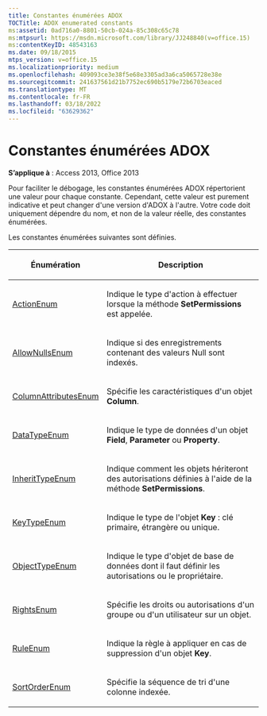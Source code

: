 ```yaml
---
title: Constantes énumérées ADOX
TOCTitle: ADOX enumerated constants
ms:assetid: 0ad716a0-8801-50cb-024a-85c308c65c78
ms:mtpsurl: https://msdn.microsoft.com/library/JJ248840(v=office.15)
ms:contentKeyID: 48543163
ms.date: 09/18/2015
mtps_version: v=office.15
ms.localizationpriority: medium
ms.openlocfilehash: 409093ce3e38f5e68e3305ad3a6ca5065728e38e
ms.sourcegitcommit: 241637561d21b7752ec690b5179e72b6703eaced
ms.translationtype: MT
ms.contentlocale: fr-FR
ms.lasthandoff: 03/18/2022
ms.locfileid: "63629362"
---
```

# <a name="adox-enumerated-constants"></a>Constantes énumérées ADOX

**S’applique à** : Access 2013, Office 2013

Pour faciliter le débogage, les constantes énumérées ADOX répertorient une valeur pour chaque constante. Cependant, cette valeur est purement indicative et peut changer d'une version d'ADOX à l'autre. Votre code doit uniquement dépendre du nom, et non de la valeur réelle, des constantes énumérées.

Les constantes énumérées suivantes sont définies.


<table>
<colgroup>
<col />
<col />
</colgroup>
<thead>
<tr class="header">
<th><p>Énumération</p></th>
<th><p>Description</p></th>
</tr>
</thead>
<tbody>
<tr class="odd">
<td><p><a href="actionenum.md">ActionEnum</a></p></td>
<td><p>Indique le type d'action à effectuer lorsque la méthode <strong>SetPermissions</strong> est appelée.</p></td>
</tr>
<tr class="even">
<td><p><a href="allownullsenum.md">AllowNullsEnum</a></p></td>
<td><p>Indique si des enregistrements contenant des valeurs Null sont indexés.</p></td>
</tr>
<tr class="odd">
<td><p><a href="columnattributesenum.md">ColumnAttributesEnum</a></p></td>
<td><p>Spécifie les caractéristiques d'un objet <strong>Column</strong>.</p></td>
</tr>
<tr class="even">
<td><p><a href="datatypeenum.md">DataTypeEnum</a></p></td>
<td><p>Indique le type de données d'un objet <strong>Field</strong>, <strong>Parameter</strong> ou <strong>Property</strong>.</p></td>
</tr>
<tr class="odd">
<td><p><a href="inherittypeenum.md">InheritTypeEnum</a></p></td>
<td><p>Indique comment les objets hériteront des autorisations définies à l'aide de la méthode <strong>SetPermissions</strong>.</p></td>
</tr>
<tr class="even">
<td><p><a href="keytypeenum.md">KeyTypeEnum</a></p></td>
<td><p>Indique le type de l'objet <strong>Key</strong> : clé primaire, étrangère ou unique.</p></td>
</tr>
<tr class="odd">
<td><p><a href="objecttypeenum.md">ObjectTypeEnum</a></p></td>
<td><p>Indique le type d'objet de base de données dont il faut définir les autorisations ou le propriétaire.</p></td>
</tr>
<tr class="even">
<td><p><a href="rightsenum.md">RightsEnum</a></p></td>
<td><p>Spécifie les droits ou autorisations d'un groupe ou d'un utilisateur sur un objet.</p></td>
</tr>
<tr class="odd">
<td><p><a href="ruleenum.md">RuleEnum</a></p></td>
<td><p>Indique la règle à appliquer en cas de suppression d'un objet <strong>Key</strong>.</p></td>
</tr>
<tr class="even">
<td><p><a href="sortorderenum.md">SortOrderEnum</a></p></td>
<td><p>Spécifie la séquence de tri d'une colonne indexée.</p></td>
</tr>
</tbody>
</table>

